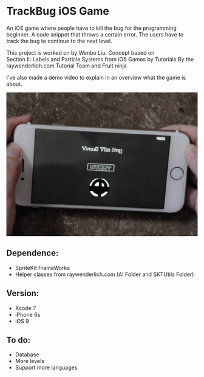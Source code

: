 # TrackBug iOS Game

An iOS game where people have to kill the bug for the programming beginner. A code snippet that throws a certain error. The users have to track the bug to continue to the next level. 

This project is worked on by Wenbo Liu. Concept based on  
Section II: Labels and Particle Systems from iOS Games by Tutorials
By the raywenderlich.com Tutorial Team and Fruit ninja

I've also made a demo video to explain in an overview what the game is about.

[![notification](trackgame.jpg)](https://vimeo.com/154081388)

## Dependence:

- SpriteKit FrameWorks
- Helper classes from raywenderlich.com (AI Folder and SKTUtils Folder)

## Version:

- Xcode 7
- iPhone 6s
- iOS 9


## To do:

- Database
- More levels
- Support more languages
